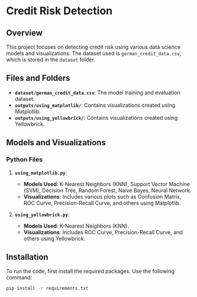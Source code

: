# Credit Risk Detection

## Overview

This project focuses on detecting credit risk using various data science models and visualizations. The dataset used is `german_credit_data.csv`, which is stored in the `dataset` folder.

## Files and Folders

- **`dataset/german_credit_data.csv`**: The model training and evaluation dataset.
- **`outputs/using_matplotlib/`**: Contains visualizations created using Matplotlib.
- **`outputs/using_yellowbrick/`**: Contains visualizations created using Yellowbrick.

## Models and Visualizations

### Python Files

1. **`using_matplotlib.py`**:
   - **Models Used**: K-Nearest Neighbors (KNN), Support Vector Machine (SVM), Decision Tree, Random Forest, Naive Bayes, Neural Network.
   - **Visualizations**: Includes various plots such as Confusion Matrix, ROC Curve, Precision-Recall Curve, and others using Matplotlib.

2. **`using_yellowbrick.py`**:
   - **Models Used**: K-Nearest Neighbors (KNN).
   - **Visualizations**: Includes ROC Curve, Precision-Recall Curve, and others using Yellowbrick.

## Installation

To run the code, first install the required packages. Use the following command:
```bash
pip install -r requirements.txt
